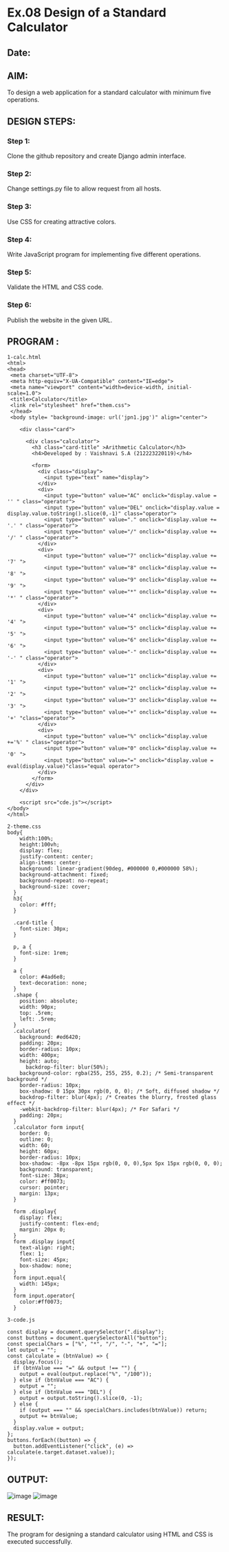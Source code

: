# Ex.08 Design of a Standard Calculator
## Date:

## AIM:
To design a web application for a standard calculator with minimum five operations.

## DESIGN STEPS:

### Step 1:
Clone the github repository and create Django admin interface.

### Step 2:
Change settings.py file to allow request from all hosts.

### Step 3:
Use CSS for creating attractive colors.

### Step 4:
Write JavaScript program for implementing five different operations.

### Step 5:
Validate the HTML and CSS code.

### Step 6:
Publish the website in the given URL.

## PROGRAM :
```
1-calc.html
<html>
<head>
 <meta charset="UTF-8">
 <meta http-equiv="X-UA-Compatible" content="IE=edge">
 <meta name="viewport" content="width=device-width, initial-scale=1.0">
 <title>Calculator</title>
 <link rel="stylesheet" href="them.css">
 </head>
 <body style= "background-image: url('jpn1.jpg')" align="center">
    
    <div class="card">
        
      <div class="calculator">
        <h3 class="card-title" >Arithmetic Calculator</h3>
        <h4>Developed by : Vaishnavi S.A (212223220119)</h4>
        
        <form>
          <div class="display">
            <input type="text" name="display">
          </div>
          <div>
            <input type="button" value="AC" onclick="display.value = '' " class="operator">
            <input type="button" value="DEL" onclick="display.value =  display.value.toString().slice(0,-1)" class="operator">
            <input type="button" value="." onclick="display.value += '.' " class="operator">
            <input type="button" value="/" onclick="display.value += '/' " class="operator">
          </div>
          <div>
            <input type="button" value="7" onclick="display.value += '7' ">
            <input type="button" value="8" onclick="display.value += '8' ">
            <input type="button" value="9" onclick="display.value += '9' ">
            <input type="button" value="*" onclick="display.value += '*' " class="operator">
          </div>
          <div>
            <input type="button" value="4" onclick="display.value += '4' ">
            <input type="button" value="5" onclick="display.value += '5' ">
            <input type="button" value="6" onclick="display.value += '6' ">
            <input type="button" value="-" onclick="display.value += '-' " class="operator">
          </div>
          <div>
            <input type="button" value="1" onclick="display.value += '1' ">
            <input type="button" value="2" onclick="display.value += '2' ">
            <input type="button" value="3" onclick="display.value += '3' ">
            <input type="button" value="+" onclick="display.value += '+' "class="operator">
          </div>
          <div>
            <input type="button" value="%" onclick="display.value +='%' " class="operator">
            <input type="button" value="0" onclick="display.value += '0' ">
            <input type="button" value="=" onclick="display.value = eval(display.value)"class="equal operator">
          </div>
        </form>
      </div>
    </div>
    
    <script src="cde.js"></script>
</body>
</html>
```

```
2-theme.css
body{
    width:100%;
    height:100vh;
    display: flex;
    justify-content: center;
    align-items: center;
    background: linear-gradient(90deg, #000000 0,#000000 58%);
    background-attachment: fixed;
    background-repeat: no-repeat;
    background-size: cover;
  }
  h3{
    color: #fff;
  }
  
  .card-title {
    font-size: 30px;
  }
  
  p, a {
    font-size: 1rem;
  }
  
  a {
    color: #4ad6e8;
    text-decoration: none;
  }
  .shape {
    position: absolute;
    width: 90px;
    top: .5rem;
    left: .5rem;
  }
  .calculator{
    background: #ed6420;
    padding: 20px;
    border-radius: 10px;
    width: 400px;
    height: auto;
      backdrop-filter: blur(50%);
    background-color: rgba(255, 255, 255, 0.2); /* Semi-transparent background */
    border-radius: 10px;
    box-shadow: 0 15px 30px rgb(0, 0, 0); /* Soft, diffused shadow */
    backdrop-filter: blur(4px); /* Creates the blurry, frosted glass effect */
    -webkit-backdrop-filter: blur(4px); /* For Safari */
    padding: 20px;
  }
  .calculator form input{
    border: 0;
    outline: 0;
    width: 60;
    height: 60px;
    border-radius: 10px;
    box-shadow: -8px -8px 15px rgb(0, 0, 0),5px 5px 15px rgb(0, 0, 0);
    background: transparent;
    font-size: 38px;
    color: #ff0073;
    cursor: pointer;
    margin: 13px;
  }
  
  form .display{
    display: flex;
    justify-content: flex-end;
    margin: 20px 0;
  }
  form .display input{
    text-align: right;
    flex: 1;
    font-size: 45px;
    box-shadow: none;
  }
  form input.equal{
    width: 145px;
  }
  form input.operator{
    color:#ff0073;
  }
```

```
3-code.js

const display = document.querySelector(".display");
const buttons = document.querySelectorAll("button");
const specialChars = ["%", "*", "/", "-", "+", "="];
let output = "";
const calculate = (btnValue) => {
  display.focus();
  if (btnValue === "=" && output !== "") {
    output = eval(output.replace("%", "/100"));
  } else if (btnValue === "AC") {
    output = "";
  } else if (btnValue === "DEL") {
    output = output.toString().slice(0, -1);
  } else {
    if (output === "" && specialChars.includes(btnValue)) return;
    output += btnValue;
  }
  display.value = output;
};
buttons.forEach((button) => {
  button.addEventListener("click", (e) => calculate(e.target.dataset.value));
});
```





## OUTPUT:
![image](https://github.com/vaishnavishaji/Calc/assets/151444759/c8ff4b8e-9e1e-45fa-bf8a-d533d04b3e03)
![image](https://github.com/vaishnavishaji/Calc/assets/151444759/c0dfb00d-9a2e-4261-b955-ac78fc414d0e)




## RESULT:
The program for designing a standard calculator using HTML and CSS is executed successfully.
